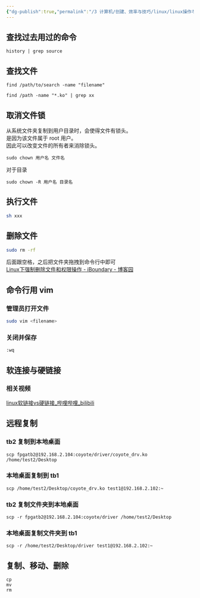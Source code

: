 ```yaml
---
{"dg-publish":true,"permalink":"/3 计算机/创建、效率与技巧/linux/linux操作与命令/文件相关命令/","title":"文件相关命令"}
---
```



## 查找过去用过的命令
```
history | grep source
```
## 查找文件
```
find /path/to/search -name "filename"
```

```
find /path -name "*.ko" | grep xx
```
## 取消文件锁
从系统文件夹复制到用户目录时，会使得文件有锁头。  
是因为该文件属于 root 用户。  
因此可以改变文件的所有者来消除锁头。
```
sudo chown 用户名 文件名
```
对于目录
```
sudo chown -R 用户名 目录名
```

## 执行文件
```sh
sh xxx
```

## 删除文件
```sh
sudo rm -rf
```
后面跟空格，之后把文件夹拖拽到命令行中即可  
[Linux下强制删除文件和权限操作 - iBoundary - 博客园](https://www.cnblogs.com/iBoundary/p/12653238.html)

## 命令行用 vim 
### 管理员打开文件
```sh
sudo vim <filename>
```
### 关闭并保存
```sh
:wq
```

## 软连接与硬链接
### 相关视频
[linux软链接vs硬链接\_哔哩哔哩\_bilibili](https://www.bilibili.com/video/BV1bh4y1E7aV/?spm_id_from=333.337.search-card.all.click&vd_source=20cb3e7c6ad3d64f0eb2d763ff005080)

## 远程复制
### tb2 复制到本地桌面
`scp fpgatb2@192.168.2.104:coyote/driver/coyote_drv.ko /home/test2/Desktop`
### 本地桌面复制到 tb1
`scp /home/test2/Desktop/coyote_drv.ko test1@192.168.2.102:~`
### tb2 复制文件夹到本地桌面
`scp -r fpgatb2@192.168.2.104:coyote/driver /home/test2/Desktop  
`
### 本地桌面复制文件夹到 tb1
`scp -r /home/test2/Desktop/driver test1@192.168.2.102:~  
`

## 复制、移动、删除
`cp`  
`mv`  
`rm`